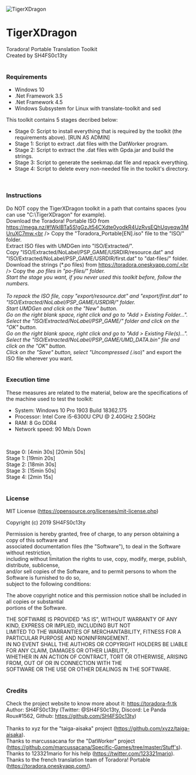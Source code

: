 ![TigerXDragon](https://i.ibb.co/XtP134w/Tiger-XDragon.jpg)
# TigerXDragon
Toradora! Portable Translation Toolkit<br />
Created by SH4FS0c13ty
<br />
<br />

### Requirements

 - Windows 10
 - .Net Framework 3.5
 - .Net Framework 4.5
 - Windows Subsystem for Linux with translate-toolkit and sed


This toolkit contains 5 stages decribed below:
 - Stage 0: Script to install everything that is required by the toolkit (the requirements above). [RUN AS ADMIN]
 - Stage 1: Script to extract .dat files with the DatWorker program.
 - Stage 2: Script to extract the .dat files with Gpda.jar and build the strings.
 - Stage 3: Script to generate the seekmap.dat file and repack everything.
 - Stage 4: Script to delete every non-needed file in the toolkit's directory.
<br />



### Instructions

Do NOT copy the TigerXDragon toolkit in a path that contains spaces (you can use "C:\TigerXDragon\" for example).<br />
Download the Toradora! Portable ISO from https://mega.nz/#!WkIBTa5S!gGzJt54CXdte0yodkR4UzRvsEQhUqyeqw3MUruXC7mw.<br />
Copy the "Toradora_Portable[EN].iso" file to the "ISO/" folder.<br />
Extract ISO files with UMDGen into "ISO\/Extracted/".<br />
Copy "ISO/Extracted/NoLabel/PSP_GAME/USRDIR/resource.dat" and "ISO/Extracted/NoLabel/PSP_GAME/USRDIR/first.dat" to "dat-files/" folder.<br />
Download the strings (*.po files) from https://toradora.oneskyapp.com/.<br />
Copy the *.po files in "po-files/" folder.<br />
Start the stage you want, if you never used this toolkit before, follow the numbers.<br />
<br />
To repack the ISO file, copy "export/resource.dat" and "export/first.dat" to "ISO/Extracted/NoLabel/PSP_GAME/USRDIR/" folder.<br />
Start UMDGen and click on the "New" button.<br />
Go on the right blank space, right click and go to "Add > Existing Folder...".<br />
Select the "ISO/Extracted/NoLabel/PSP_GAME/" folder and click on the "OK" button.<br />
Go on the right blank space, right click and go to "Add > Existing File(s)...".<br />
Select the "ISO/Extracted/NoLabel/PSP_GAME/UMD_DATA.bin" file and click on the "OK" button.<br />
Click on the "Save" button, select "Uncompressed (*.iso)" and export the ISO file wherever you want.<br />
<br />



### Execution time

These measures are related to the material, below are the 
specifications of the machine used to test the toolkit:<br />

 - System: Windows 10 Pro 1903 Build 18362.175
 - Processor: Intel Core i5-6300U CPU @ 2.40GHz 2.50GHz
 - RAM: 8 Go DDR4
 - Network speed: 90 Mb/s Down
<br />

Stage 0: [4min 30s] [20min 50s]<br />
Stage 1: [19min 20s]<br />
Stage 2: [18min 30s]<br />
Stage 3: [15min 50s]<br />
Stage 4: [2min 15s]<br />
<br />



### License

MIT License (https://opensource.org/licenses/mit-license.php)<br />

Copyright (c) 2019 SH4FS0c13ty<br />

Permission is hereby granted, free of charge, to any person obtaining a copy of this software and<br />
associated documentation files (the "Software"), to deal in the Software without restriction,<br />
including without limitation the rights to use, copy, modify, merge, publish, distribute, sublicense,<br />
and/or sell copies of the Software, and to permit persons to whom the Software is furnished to do so,<br />
subject to the following conditions:<br />

The above copyright notice and this permission notice shall be included in all copies or substantial<br />
portions of the Software.<br />

THE SOFTWARE IS PROVIDED "AS IS", WITHOUT WARRANTY OF ANY KIND, EXPRESS OR IMPLIED, INCLUDING BUT NOT<br />
LIMITED TO THE WARRANTIES OF MERCHANTABILITY, FITNESS FOR A PARTICULAR PURPOSE AND NONINFRINGEMENT.<br />
IN NO EVENT SHALL THE AUTHORS OR COPYRIGHT HOLDERS BE LIABLE FOR ANY CLAIM, DAMAGES OR OTHER LIABILITY,<br />
WHETHER IN AN ACTION OF CONTRACT, TORT OR OTHERWISE, ARISING FROM, OUT OF OR IN CONNECTION WITH THE<br />
SOFTWARE OR THE USE OR OTHER DEALINGS IN THE SOFTWARE.<br />
<br />



### Credits

Check the project website to know more about it: https://toradora-fr.tk<br />
Author: SH4FS0c13ty (Twitter: @SH4FS0c13ty, Discord: Le Panda Roux#1562, Github: https://github.com/SH4FS0c13ty)<br />
<br />
Thanks to xyz for the "taiga-aisaka" project (https://github.com/xyzz/taiga-aisaka).<br />
Thanks to marcussacana for the "DatWorker" project (https://github.com/marcussacana/Specific-Games/tree/master/Stuff's).<br />
Thanks to 123321mario for his help (https://twitter.com/123321mario).<br />
Thanks to the french translation team of Toradora! Portable (https://toradora.oneskyapp.com/).<br />
